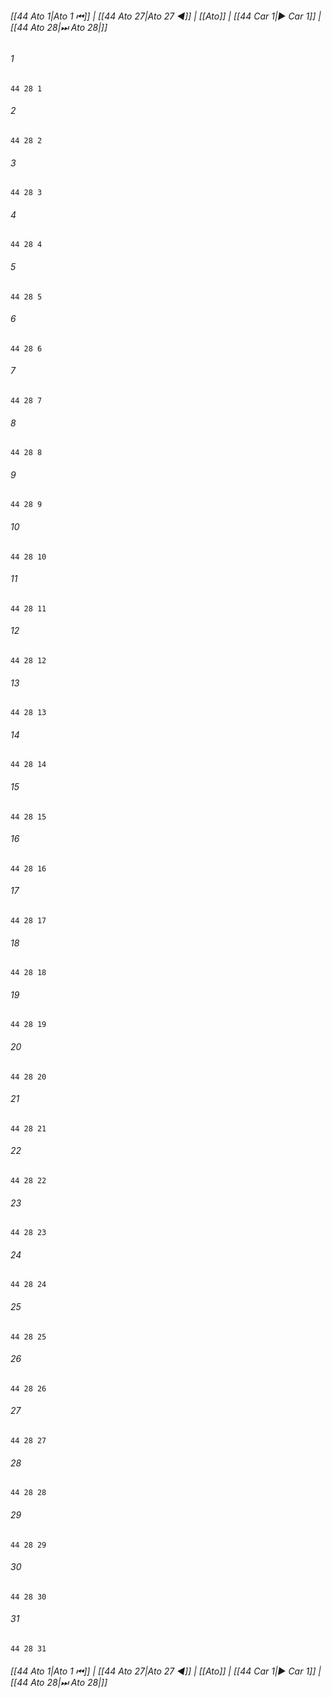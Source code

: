 
###### [[44 Ato 1|Ato 1 ⏮]] | [[44 Ato 27|Ato 27 ◀]] | [[Ato]] | [[44 Car 1|▶ Car 1]] | [[44 Ato 28|⏭ Ato 28|]]

###### 1
``` verse
44 28 1 
```
###### 2
``` verse
44 28 2 
```
###### 3
``` verse
44 28 3 
```
###### 4
``` verse
44 28 4 
```
###### 5
``` verse
44 28 5 
```
###### 6
``` verse
44 28 6 
```
###### 7
``` verse
44 28 7 
```
###### 8
``` verse
44 28 8 
```
###### 9
``` verse
44 28 9 
```
###### 10
``` verse
44 28 10 
```
###### 11
``` verse
44 28 11 
```
###### 12
``` verse
44 28 12 
```
###### 13
``` verse
44 28 13 
```
###### 14
``` verse
44 28 14 
```
###### 15
``` verse
44 28 15 
```
###### 16
``` verse
44 28 16 
```
###### 17
``` verse
44 28 17 
```
###### 18
``` verse
44 28 18 
```
###### 19
``` verse
44 28 19 
```
###### 20
``` verse
44 28 20 
```
###### 21
``` verse
44 28 21 
```
###### 22
``` verse
44 28 22 
```
###### 23
``` verse
44 28 23 
```
###### 24
``` verse
44 28 24 
```
###### 25
``` verse
44 28 25 
```
###### 26
``` verse
44 28 26 
```
###### 27
``` verse
44 28 27 
```
###### 28
``` verse
44 28 28 
```
###### 29
``` verse
44 28 29 
```
###### 30
``` verse
44 28 30 
```
###### 31
``` verse
44 28 31 
```

###### [[44 Ato 1|Ato 1 ⏮]] | [[44 Ato 27|Ato 27 ◀]] | [[Ato]] | [[44 Car 1|▶ Car 1]] | [[44 Ato 28|⏭ Ato 28|]]

